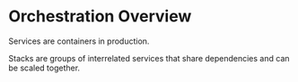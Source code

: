 # Orchestration Overview

Services are containers in production. 

Stacks are groups of interrelated services that share dependencies and can be scaled together.

